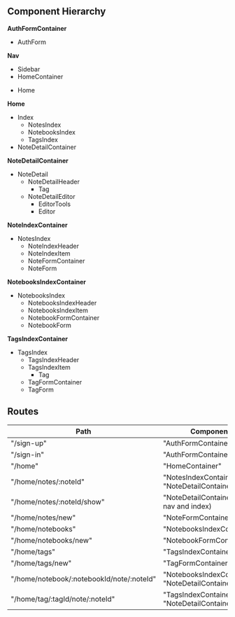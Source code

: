 ## Component Hierarchy

**AuthFormContainer**
  - AuthForm

**Nav**
  - Sidebar
  - HomeContainer
   + Home

**Home**
  - Index
    + NotesIndex
    + NotebooksIndex
    + TagsIndex
  - NoteDetailContainer

**NoteDetailContainer**
  - NoteDetail
    + NoteDetailHeader
      - Tag
    + NoteDetailEditor
      - EditorTools
      - Editor

**NoteIndexContainer**
  - NotesIndex
    + NoteIndexHeader
    + NoteIndexItem
    + NoteFormContainer
     - NoteForm

**NotebooksIndexContainer**
  - NotebooksIndex
    + NotebooksIndexHeader
    + NotebooksIndexItem
    + NotebookFormContainer
     - NotebookForm

**TagsIndexContainer**
  - TagsIndex  
    + TagsIndexHeader
    + TagsIndexItem
      - Tag
    + TagFormContainer
     - TagForm


  ## Routes

|Path   | Component   |
|-------|-------------|
| "/sign-up" | "AuthFormContainer" |
| "/sign-in" | "AuthFormContainer" |
| "/home" | "HomeContainer" |
| "/home/notes/:noteId" | "NotesIndexContainer", "NoteDetailContainer" |
| "/home/notes/:noteId/show" | "NoteDetailContainer" (hide nav and index)|
| "/home/notes/new" | "NoteFormContainer" |
| "/home/notebooks" | "NotebooksIndexContainer" |
| "/home/notebooks/new" | "NotebookFormContainer" |
| "/home/tags" | "TagsIndexContainer" |
| "/home/tags/new" | "TagFormContainer" |
| "/home/notebook/:notebookId/note/:noteId" | "NotebooksIndexContainer", "NoteDetailContainer" |
| "/home/tag/:tagId/note/:noteId" | "TagsIndexContainer", "NoteDetailContainer" |
